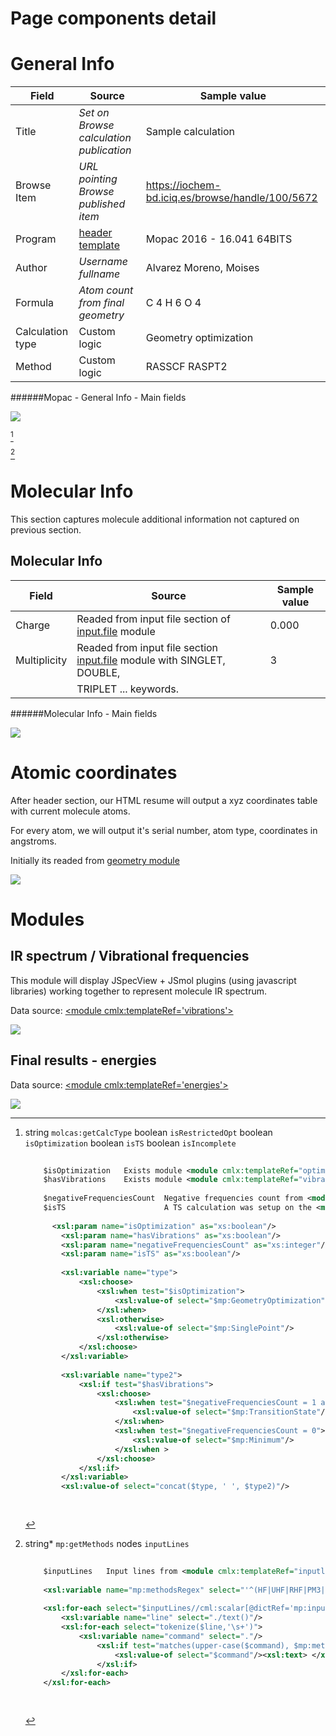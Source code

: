 # Page components detail

# General Info

| Field                                                                                   | Source                                                                                 | Sample value                                                                                                          |
|----|----|----|
| Title                                                                                   | *Set on Browse calculation publication*                                                | Sample calculation                                                                                                    |
| Browse Item                                                                             | *URL pointing Browse published item*                                                   | https://iochem-bd.iciq.es/browse/handle/100/5672                                                                      |
| Program                                                                                 | [header template](/out/md/cml/mopac_log/header-d3e35088.md)                                                    | Mopac 2016 - 16.041 64BITS                                                                                            |
| Author                                                                                  | *Username fullname*                                                                    | Alvarez Moreno, Moises                                                                                                |
| Formula                                                                                 | *Atom count from final geometry*                                                       | C 4 H 6 O 4                                                                                                           |
| Calculation type                                                                        | Custom logic                                                                           | Geometry optimization                                                                                                 |
| Method                                                                                  | Custom logic                                                                           | RASSCF RASPT2                                                                                                         |

######Mopac - General Info - Main fields

![](/imgs/MOPAC_header.png)

[^1]

[^2]

# Molecular Info

This section captures molecule additional information not captured on previous section.

## Molecular Info

| Field                                                                                             | Source                                                                                            | Sample value                                                                                      |
|----|----|----|
| Charge                                                                                            | Readed from input file section of [input.file](/out/md/cml/mopac_log/input.file-d3e35135.md) module                       | 0.000                                                                                             |
| Multiplicity                                                                                      | Readed from input file section [input.file](/out/md/cml/mopac_log/input.file-d3e35135.md) module with SINGLET, DOUBLE,    | 3                                                                                                 |
|                                                                                                   | TRIPLET ... keywords.                                                                             |                                                                                                   |

######Molecular Info - Main fields

![](/imgs/MOPAC_molecularinfo.png)

# Atomic coordinates

After header section, our HTML resume will output a xyz coordinates table with current molecule atoms.

For every atom, we will output it's serial number, atom type, coordinates in angstroms.

Initially its readed from [geometry module](/out/md/cml/mopac_log/geometry-d3e35338.md)

![](/imgs/MOPAC_geometry.png)

# Modules

## IR spectrum / Vibrational frequencies

This module will display JSpecView + JSmol plugins (using javascript libraries) working together to represent molecule IR spectrum.

Data source: [&lt;module cmlx:templateRef='vibrations'&gt;](/out/md/cml/mopac_log/vibrations-d3e35039.md)

![](/imgs/ORCA_module_irspectrum.png)

## Final results - energies

Data source: [&lt;module cmlx:templateRef='energies'&gt;](/out/md/cml/mopac_log/energies-d3e35473.md)

![](/imgs/MOPAC_module_finalresults.png)

[^1]: string `molcas:getCalcType` boolean `isRestrictedOpt` boolean `isOptimization` boolean `isTS` boolean `isIncomplete`

    ```xml
        
        $isOptimization   Exists module <module cmlx:templateRef="optimization" > ?
        $hasVibrations    Exists module <module cmlx:templateRef="vibrations" > ?
         
        $negativeFrequenciesCount  Negative frequencies count from <module cmlx:templateRef="vibrations" > module
        $isTS                      A TS calculation was setup on the <module cmlx:templateRef="inputlines" >                             
                   
          <xsl:param name="isOptimization" as="xs:boolean"/>
            <xsl:param name="hasVibrations" as="xs:boolean"/>
            <xsl:param name="negativeFrequenciesCount" as="xs:integer"/>
            <xsl:param name="isTS" as="xs:boolean"/>
            
            <xsl:variable name="type">
                <xsl:choose>
                    <xsl:when test="$isOptimization">
                        <xsl:value-of select="$mp:GeometryOptimization"/>
                    </xsl:when>
                    <xsl:otherwise>
                        <xsl:value-of select="$mp:SinglePoint"/>
                    </xsl:otherwise>
                </xsl:choose>     
            </xsl:variable>
            
            <xsl:variable name="type2">
                <xsl:if test="$hasVibrations">
                    <xsl:choose>
                        <xsl:when test="$negativeFrequenciesCount = 1 and $isTS" >
                            <xsl:value-of select="$mp:TransitionState"/>
                        </xsl:when>
                        <xsl:when test="$negativeFrequenciesCount = 0">
                            <xsl:value-of select="$mp:Minimum"/>
                        </xsl:when >
                    </xsl:choose>
                </xsl:if>        
            </xsl:variable>        
            <xsl:value-of select="concat($type, ' ', $type2)"/>        
                            
                            
    ```

[^2]: string\* `mp:getMethods` nodes `inputLines`

    ```xml
        
        $inputLines   Input lines from <module cmlx:templateRef="inputlines" >                   
                      
        <xsl:variable name="mp:methodsRegex" select="'^(HF|UHF|RHF|PM3|PM6|PM6-D3|PM6-DH\+|PM6-DH2|PM6-DH2X|PM6-D3H4|PM6-D3H4X|PMEP|PM7|PM7-TS|AM1|RM1|MNDO|MNDOD).*'"/>
        
        <xsl:for-each select="$inputLines//cml:scalar[@dictRef='mp:inputline']">
            <xsl:variable name="line" select="./text()"/>        
            <xsl:for-each select="tokenize($line,'\s+')">
                <xsl:variable name="command" select="."/>
                    <xsl:if test="matches(upper-case($command), $mp:methodsRegex)">
                        <xsl:value-of select="$command"/><xsl:text> </xsl:text>
                    </xsl:if>
            </xsl:for-each>
        </xsl:for-each>
                            
                            
    ```
